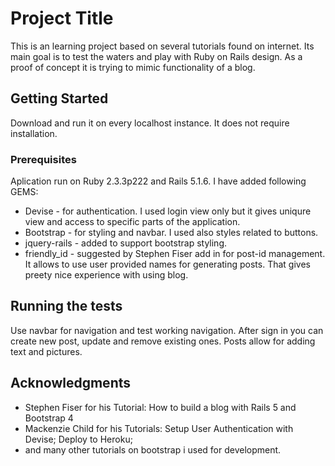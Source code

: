 # Project Title

This is an learning project based on several tutorials found on internet.
Its main goal is to test the waters and play with Ruby on Rails design. As a proof of concept it is trying to mimic functionality of a blog.

## Getting Started

Download and run it on every localhost instance. It does not require installation. 

### Prerequisites

Aplication run on Ruby 2.3.3p222 and Rails 5.1.6. I have added following GEMS:

* Devise - for authentication. I used login view only but it gives uniqure view and access to specific parts of the application.
* Bootstrap - for styling and navbar. I used also styles related to buttons.
* jquery-rails - added to support bootstrap styling.
* friendly_id - suggested by Stephen Fiser add in for post-id management. It allows to use user provided names for generating posts. That     gives preety nice experience with using blog.

## Running the tests

Use navbar for navigation and test working navigation. After sign in you can create new post, update and remove existing ones. Posts allow for adding text and pictures.

## Acknowledgments

* Stephen Fiser for his Tutorial: How to build a blog with Rails 5 and Bootstrap 4 
* Mackenzie Child for his Tutorials: Setup User Authentication with Devise; Deploy to Heroku; 
* and many other tutorials on bootstrap i used for development.


